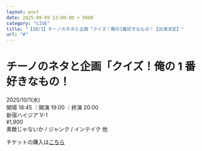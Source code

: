 ```yaml
---
layout: post
date: 2025-09-09 13:00:00 + 0900
category: "LIVE"
title: "【10/1】チーノのネタと企画「クイズ！俺の1番好きなもの！【出演決定】"
url: "#"
---
```


# チーノのネタと企画「クイズ！俺の 1 番好きなもの！<br>

<i class="fa-regular fa-calendar-alt"></i> 2025/10/1(水)<br>
<i class="fa-regular fa-clock"></i> 開場 18:45 ｜開演 19:00 ｜終演 20:00 <br>
<i class="fa-solid fa-location-dot"></i> 新宿ハイジア V-1<br>
<i class="fa-solid fa-ticket"></i> ¥1,900<br>
<i class="fa-solid fa-users"></i> 素敵じゃないか / ジャンク / インテイク 他

チケットの購入は<a href="https://passmarket.yahoo.co.jp/event/show/detail/02k7ehhr5sn41.html#detail" target="_blank">こちら</a>
